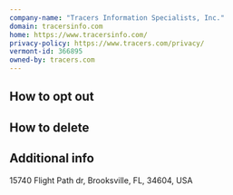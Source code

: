 ```yaml
---
company-name: "Tracers Information Specialists, Inc."
domain: tracersinfo.com
home: https://www.tracersinfo.com/
privacy-policy: https://www.tracers.com/privacy/
vermont-id: 366895
owned-by: tracers.com
---
```


## How to opt out




## How to delete




## Additional info




15740 Flight Path dr, Brooksville, FL, 34604, USA

